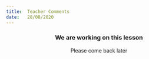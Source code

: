 ```yaml
---
title:  Teacher Comments
date:   28/08/2020
---
```


### <center>We are working on this lesson</center>
<center>Please come back later</center>